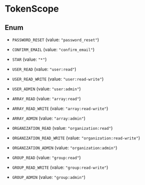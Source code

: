 

# TokenScope

## Enum


* `PASSWORD_RESET` (value: `"password_reset"`)

* `CONFIRM_EMAIL` (value: `"confirm_email"`)

* `STAR` (value: `"*"`)

* `USER_READ` (value: `"user:read"`)

* `USER_READ_WRITE` (value: `"user:read-write"`)

* `USER_ADMIN` (value: `"user:admin"`)

* `ARRAY_READ` (value: `"array:read"`)

* `ARRAY_READ_WRITE` (value: `"array:read-write"`)

* `ARRAY_ADMIN` (value: `"array:admin"`)

* `ORGANIZATION_READ` (value: `"organization:read"`)

* `ORGANIZATION_READ_WRITE` (value: `"organization:read-write"`)

* `ORGANIZATION_ADMIN` (value: `"organization:admin"`)

* `GROUP_READ` (value: `"group:read"`)

* `GROUP_READ_WRITE` (value: `"group:read-write"`)

* `GROUP_ADMIN` (value: `"group:admin"`)



